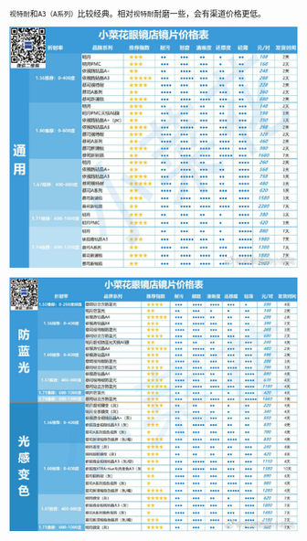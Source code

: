 `视特耐`和`A3（A系列）`比较经典。相对`视特耐`耐磨一些，会有渠道价格更低。

![image-20201010110643998](../.src/image-20201010110643998.png)

![img](../.src/006w0aWMgy1gji9gzwjwbj30y20u0x6q.jpg)